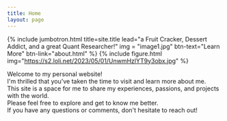 ```yaml
---
title: Home
layout: page
---
```


{% include jumbotron.html title=site.title lead="a Fruit Cracker, Dessert Addict, and a great Quant Researcher!" img = "image1.jpg" btn-text="Learn More" btn-link="about.html" %}
{% include figure.html img="https://s2.loli.net/2023/05/01/UnwmHzlYT9y3obx.jpg" %}

Welcome to my personal website!  
I'm thrilled that you've taken the time to visit and learn more about me.  
This site is a space for me to share my experiences, passions, and projects with the world.  
Please feel free to explore and get to know me better.  
If you have any questions or comments, don't hesitate to reach out!


